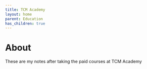 ```yaml
---
title: TCM Academy
layout: home
parent: Education
has_children: true
---
```


# About

These are my notes after taking the paid courses at TCM Academy